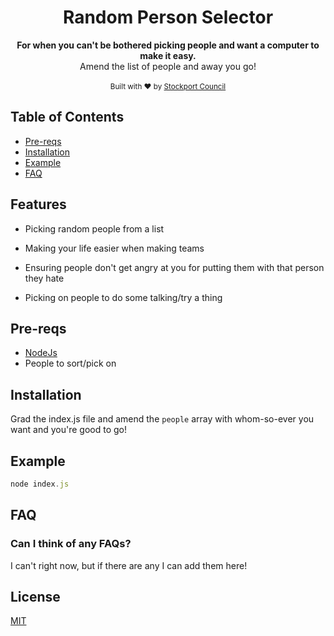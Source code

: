 <div align="center">
    <h1 >Random Person Selector</h1>
</div>

<div align="center">
  <strong>For when you can't be bothered picking people and want a computer to make it easy.</strong>
</div>
<div align="center">
  Amend the list of people and away you go!
</div>

<br />

<div align="center">
  <sub>Built with ❤︎ by
  <a href="https://www.stockport.gov.uk">Stockport Council</a>
</div>

## Table of Contents
- [Pre-reqs](#pre-reqs)
- [Installation](#installation)
- [Example](#example)
- [FAQ](#faq)

## Features
- Picking random people from a list

- Making your life easier when making teams

- Ensuring people don't get angry at you for putting them with that person they hate

- Picking on people to do some talking/try a thing

## Pre-reqs
- [NodeJs](https://nodejs.org/en/)
- People to sort/pick on

## Installation
Grad the index.js file and amend the `people` array with whom-so-ever you want and you're good to go!

## Example
```js
node index.js
```

## FAQ
### Can I think of any FAQs?
I can't right now, but if there are any I can add them here!

## License
[MIT](https://tldrlegal.com/license/mit-license)
